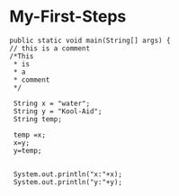 # My-First-Steps


	public static void main(String[] args) {
	// this is a comment
	/*This
	 * is
	 * a
	 * comment
	 */
	
     String x = "water";
     String y = "Kool-Aid";
     String temp;
     
     temp =x;
     x=y;
     y=temp;
     
     
     System.out.println("x:"+x);
     System.out.println("y:"+y);
	

